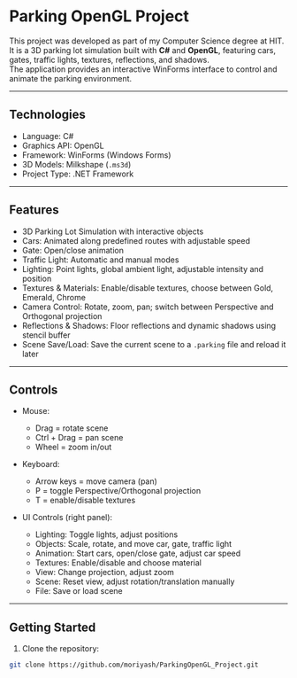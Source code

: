 # Parking OpenGL Project

This project was developed as part of my Computer Science degree at HIT.  
It is a 3D parking lot simulation built with **C#** and **OpenGL**, featuring cars, gates, traffic lights, textures, reflections, and shadows.  
The application provides an interactive WinForms interface to control and animate the parking environment.

---

## Technologies
- Language: C#  
- Graphics API: OpenGL  
- Framework: WinForms (Windows Forms)  
- 3D Models: Milkshape (`.ms3d`)  
- Project Type: .NET Framework  

---

## Features
- 3D Parking Lot Simulation with interactive objects  
- Cars: Animated along predefined routes with adjustable speed  
- Gate: Open/close animation  
- Traffic Light: Automatic and manual modes  
- Lighting: Point lights, global ambient light, adjustable intensity and position  
- Textures & Materials: Enable/disable textures, choose between Gold, Emerald, Chrome  
- Camera Control: Rotate, zoom, pan; switch between Perspective and Orthogonal projection  
- Reflections & Shadows: Floor reflections and dynamic shadows using stencil buffer  
- Scene Save/Load: Save the current scene to a `.parking` file and reload it later  

---

## Controls
- Mouse:  
  - Drag = rotate scene  
  - Ctrl + Drag = pan scene  
  - Wheel = zoom in/out  

- Keyboard:  
  - Arrow keys = move camera (pan)  
  - P = toggle Perspective/Orthogonal projection  
  - T = enable/disable textures  

- UI Controls (right panel):  
  - Lighting: Toggle lights, adjust positions  
  - Objects: Scale, rotate, and move car, gate, traffic light  
  - Animation: Start cars, open/close gate, adjust car speed  
  - Textures: Enable/disable and choose material  
  - View: Change projection, adjust zoom  
  - Scene: Reset view, adjust rotation/translation manually  
  - File: Save or load scene  

---

## Getting Started

1. Clone the repository:
```bash
git clone https://github.com/moriyash/ParkingOpenGL_Project.git
